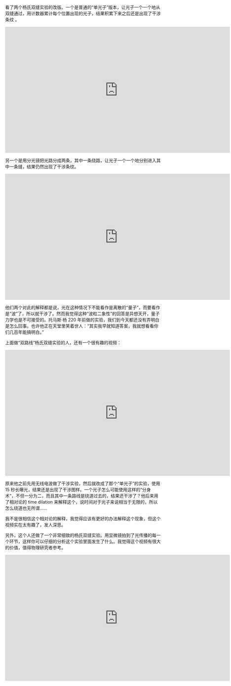 看了两个杨氏双缝实验的改版。一个是普通的“单光子”版本，让光子一个一个地从双缝通过，用计数器累计每个位置出现的光子，结果积累下来之后还是出现了干涉条纹 。

<div id="youtube2-GzbKb59my3U" class="youtube-wrap" data-attrs="{&quot;videoId&quot;:&quot;GzbKb59my3U&quot;,&quot;startTime&quot;:null,&quot;endTime&quot;:null}">

<div class="youtube-inner"><iframe src="https://www.youtube-nocookie.com/embed/GzbKb59my3U?rel=0&amp;autoplay=0&amp;showinfo=0&amp;enablejsapi=0" frameborder="0" loading="lazy" gesture="media" allow="autoplay; fullscreen" allowautoplay="true" allowfullscreen="true" width="728" height="409"></iframe></div>

</div>

另一个是用分光镜把光路分成两条，其中一条绕路，让光子一个一个地分别进入其中一条缝，结果仍然出现了干涉条纹。

<div id="youtube2-SDtAh9IwG-I" class="youtube-wrap" data-attrs="{&quot;videoId&quot;:&quot;SDtAh9IwG-I&quot;,&quot;startTime&quot;:null,&quot;endTime&quot;:null}">

<div class="youtube-inner"><iframe src="https://www.youtube-nocookie.com/embed/SDtAh9IwG-I?rel=0&amp;autoplay=0&amp;showinfo=0&amp;enablejsapi=0" frameborder="0" loading="lazy" gesture="media" allow="autoplay; fullscreen" allowautoplay="true" allowfullscreen="true" width="728" height="409"></iframe></div>

</div>

他们两个对此的解释都是说，光在这种情况下不能看作是离散的“量子”，而要看作是“波”了，所以就干涉了。然而我觉得这种“波粒二象性”的回答是异想天开，量子力学也是不可接受的。托马斯·杨 220 年前做的实验，我们到今天都还没有弄明白是怎么回事。也许他正在天堂里笑着世人：“其实我早就知道答案，我就想看看你们几百年能搞明白。”

上面做“双路线”杨氏双缝实验的人，还有一个很有趣的视频：

<div id="youtube2-xHrh4iCvO3Y" class="youtube-wrap" data-attrs="{&quot;videoId&quot;:&quot;xHrh4iCvO3Y&quot;,&quot;startTime&quot;:null,&quot;endTime&quot;:null}">

<div class="youtube-inner"><iframe src="https://www.youtube-nocookie.com/embed/xHrh4iCvO3Y?rel=0&amp;autoplay=0&amp;showinfo=0&amp;enablejsapi=0" frameborder="0" loading="lazy" gesture="media" allow="autoplay; fullscreen" allowautoplay="true" allowfullscreen="true" width="728" height="409"></iframe></div>

</div>

原来他之前先用无线电波做了干涉实验，然后就改成了那个“单光子”的实验，使用 15 秒长曝光，结果还是出现了干涉图样。一个光子怎么可能使用这样的“分身术“，不但一分为二，而且其中一条路线是绕道过去的，结果还干涉了？他后来用了相对论的 time dilation 来解释这个，说时间对于光子来说相当于无限的，所以怎么绕道也无所谓……

我不是很相信这个相对论的解释，我觉得应该有更好的办法解释这个现象，但这个视频实在太有趣了，发人深思。

另外，这个人还做了一个非常细致的杨氏双缝实验。用显微镜拍到了光传播的每一个环节，这样你可以仔细的分析这个实验里面发生了什么。我觉得这个视频有很大的价值，值得物理研究者参考。

<div id="youtube2-h53PCmEMAGo" class="youtube-wrap" data-attrs="{&quot;videoId&quot;:&quot;h53PCmEMAGo&quot;,&quot;startTime&quot;:null,&quot;endTime&quot;:null}">

<div class="youtube-inner"><iframe src="https://www.youtube-nocookie.com/embed/h53PCmEMAGo?rel=0&amp;autoplay=0&amp;showinfo=0&amp;enablejsapi=0" frameborder="0" loading="lazy" gesture="media" allow="autoplay; fullscreen" allowautoplay="true" allowfullscreen="true" width="728" height="409"></iframe></div>

</div>
